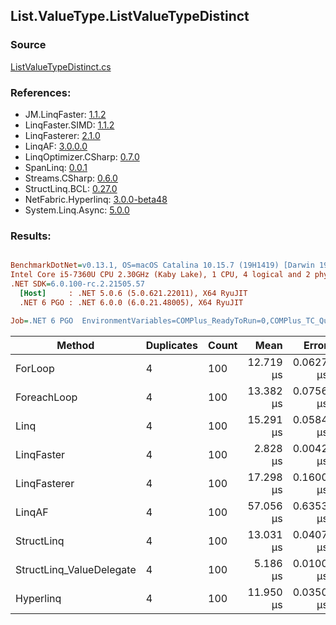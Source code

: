 ﻿## List.ValueType.ListValueTypeDistinct

### Source
[ListValueTypeDistinct.cs](../LinqBenchmarks/List/ValueType/ListValueTypeDistinct.cs)

### References:
- JM.LinqFaster: [1.1.2](https://www.nuget.org/packages/JM.LinqFaster/1.1.2)
- LinqFaster.SIMD: [1.1.2](https://www.nuget.org/packages/LinqFaster.SIMD/1.0.3)
- LinqFasterer: [2.1.0](https://www.nuget.org/packages/LinqFasterer/2.1.0)
- LinqAF: [3.0.0.0](https://www.nuget.org/packages/LinqAF/3.0.0.0)
- LinqOptimizer.CSharp: [0.7.0](https://www.nuget.org/packages/LinqOptimizer.CSharp/0.7.0)
- SpanLinq: [0.0.1](https://www.nuget.org/packages/SpanLinq/0.0.1)
- Streams.CSharp: [0.6.0](https://www.nuget.org/packages/Streams.CSharp/0.6.0)
- StructLinq.BCL: [0.27.0](https://www.nuget.org/packages/StructLinq/0.27.0)
- NetFabric.Hyperlinq: [3.0.0-beta48](https://www.nuget.org/packages/NetFabric.Hyperlinq/3.0.0-beta48)
- System.Linq.Async: [5.0.0](https://www.nuget.org/packages/System.Linq.Async/5.0.0)

### Results:
``` ini

BenchmarkDotNet=v0.13.1, OS=macOS Catalina 10.15.7 (19H1419) [Darwin 19.6.0]
Intel Core i5-7360U CPU 2.30GHz (Kaby Lake), 1 CPU, 4 logical and 2 physical cores
.NET SDK=6.0.100-rc.2.21505.57
  [Host]     : .NET 5.0.6 (5.0.621.22011), X64 RyuJIT
  .NET 6 PGO : .NET 6.0.0 (6.0.21.48005), X64 RyuJIT

Job=.NET 6 PGO  EnvironmentVariables=COMPlus_ReadyToRun=0,COMPlus_TC_QuickJitForLoops=1,COMPlus_TieredPGO=1  Runtime=.NET 6.0  

```
|                   Method | Duplicates | Count |      Mean |     Error |    StdDev |        Ratio | RatioSD |   Gen 0 | Allocated |
|------------------------- |----------- |------ |----------:|----------:|----------:|-------------:|--------:|--------:|----------:|
|                  ForLoop |          4 |   100 | 12.719 μs | 0.0627 μs | 0.0587 μs |     baseline |         | 12.8784 |  26,976 B |
|              ForeachLoop |          4 |   100 | 13.382 μs | 0.0756 μs | 0.0707 μs | 1.05x slower |   0.01x | 12.8784 |  26,976 B |
|                     Linq |          4 |   100 | 15.291 μs | 0.0584 μs | 0.0518 μs | 1.20x slower |   0.01x | 12.8174 |  26,912 B |
|               LinqFaster |          4 |   100 |  2.828 μs | 0.0042 μs | 0.0037 μs | 4.50x faster |   0.02x |  0.0114 |      24 B |
|             LinqFasterer |          4 |   100 | 17.298 μs | 0.1600 μs | 0.1497 μs | 1.36x slower |   0.01x | 34.8816 |  73,168 B |
|                   LinqAF |          4 |   100 | 57.056 μs | 0.6353 μs | 0.5632 μs | 4.48x slower |   0.03x | 20.3247 |  42,552 B |
|               StructLinq |          4 |   100 | 13.031 μs | 0.0407 μs | 0.0381 μs | 1.02x slower |   0.00x |  0.0305 |      64 B |
| StructLinq_ValueDelegate |          4 |   100 |  5.186 μs | 0.0100 μs | 0.0094 μs | 2.45x faster |   0.01x |       - |         - |
|                Hyperlinq |          4 |   100 | 11.950 μs | 0.0350 μs | 0.0310 μs | 1.06x faster |   0.01x |       - |         - |
